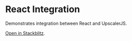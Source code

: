 # React Integration

Demonstrates integration between React and UpscalerJS.

<a href="https://stackblitz.com/github/thekevinscott/upscalerjs/tree/main/examples/react?file=src/App.js&title=UpscalerJS: React Integration">Open in Stackblitz</a>.
